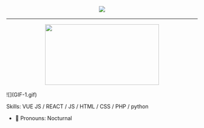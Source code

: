 <p align="center">
<a href="https://github.com/Nocturnal-OFC">
<img height="160" src="https://github-readme-stats.vercel.app/api?username=Nocturnal-OFC&show_icons=true&include_all_commits=true&theme=react&cache_seconds=3200&hide_border=true" />
</a></p>
  <hr>
<p align="center">
<a href="https://guthub.com/Nocturnal-OFC">
<img height="160" width="300" src="https://github-readme-stats.vercel.app/api/top-langs/?username=Nocturnal-OFC&layout=compact&theme=react&hide_border=true" />
</a></p>
![](GIF-1.gif)

Skills: VUE JS / REACT / JS / HTML / CSS / PHP / python

- 🔭 Pronouns: Nocturnal
